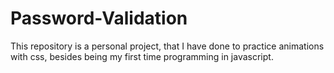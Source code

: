 # Password-Validation
This repository is a personal project, that I have done to practice animations with css, besides being my first time programming in javascript.
